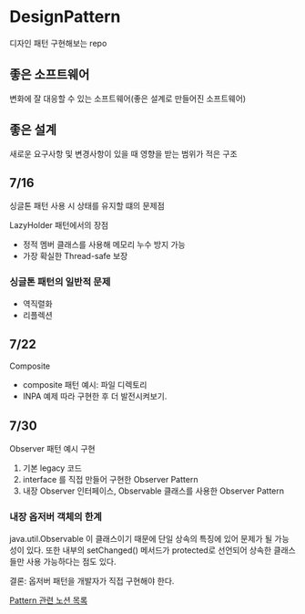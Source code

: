 # DesignPattern
디자인 패턴 구현해보는 repo

## 좋은 소프트웨어
변화에 잘 대응할 수 있는 소프트웨어(좋은 설계로 만들어진 소프트웨어)
## 좋은 설계
새로운 요구사항 및 변경사항이 있을 때 영향을 받는 범위가 적은 구조


## 7/16
싱글톤 패턴 사용 시 상태를 유지할 떄의 문제점

LazyHolder 패턴에서의 장점
- 정적 멤버 클래스를 사용해 메모리 누수 방지 가능
- 가장 확실한 Thread-safe 보장
    <br>

### 싱글톤 패턴의 일반적 문제
- 역직렬화
- 리플렉션

## 7/22
Composite
- composite 패턴 예시: 파일 디렉토리
- INPA 예제 따라 구현한 후 더 발전시켜보기.

## 7/30
Observer 패턴 예시 구현
1. 기본 legacy 코드
2. interface 를 직접 만들어 구현한 Observer Pattern
3. 내장 Observer 인터페이스, Observable 클래스를 사용한 Observer Pattern

### 내장 옵저버 객체의 한계
java.util.Observable 이 클래스이기 때문에 단일 상속의 특징에 있어 문제가 될 가능성이 있다.
또한 내부의 setChanged() 메서드가 protected로 선언되어 상속한 클래스들만 사용 가능하다는 점도 있다.

결론: 옵저버 패턴을 개발자가 직접 구현해야 한다.

[Pattern 관련 노션 목록](https://private-records-of-devsim.notion.site/1c576d2b40504039aa6a916a67a57ca2?v=2ce3f259d43e48f79a51bae636521548)